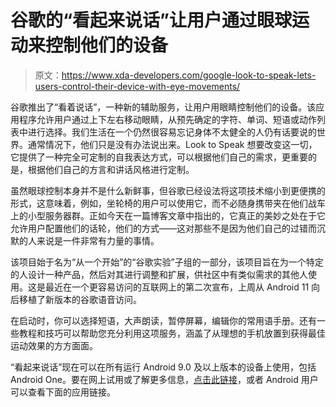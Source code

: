# 谷歌的“看起来说话”让用户通过眼球运动来控制他们的设备

> 原文：<https://www.xda-developers.com/google-look-to-speak-lets-users-control-their-device-with-eye-movements/>

谷歌推出了“看着说话”，一种新的辅助服务，让用户用眼睛控制他们的设备。该应用程序允许用户通过上下左右移动眼睛，从预先确定的字符、单词、短语或动作列表中进行选择。我们生活在一个仍然很容易忘记身体不太健全的人仍有话要说的世界。通常情况下，他们只是没有办法说出来。Look to Speak 想要改变这一切，它提供了一种完全可定制的自我表达方式，可以根据他们自己的需求，更重要的是，根据他们自己的方言和讲话风格进行定制。

虽然眼球控制本身并不是什么新鲜事，但谷歌已经设法将这项技术缩小到更便携的形式，这意味着，例如，坐轮椅的用户可以使用它，而不必随身携带夹在他们战车上的小型服务器群。正如今天在一篇博客文章中指出的，它真正的美妙之处在于它允许用户配置他们的话轮，他们的方式——这对那些不是因为他们自己的过错而沉默的人来说是一件非常有力量的事情。

该项目始于名为“从一个开始”的“谷歌实验”子组的一部分，该项目旨在为一个特定的人设计一种产品，然后对其进行调整和扩展，供社区中有类似需求的其他人使用。这是最近在一个更容易访问的互联网上的第二次宣布，上周从 Android 11 向后移植了新版本的谷歌语音访问。

在启动时，你可以选择短语，大声朗读，暂停屏幕，编辑你的常用语手册。还有一些教程和技巧可以帮助您充分利用这项服务，涵盖了从理想的手机放置到获得最佳运动效果的方方面面。

“看起来说话”现在可以在所有运行 Android 9.0 及以上版本的设备上使用，包括 Android One。要在网上试用或了解更多信息，[点击此链接](https://experiments.withgoogle.com/looktospeak)，或者 Android 用户可以查看下面的应用链接。